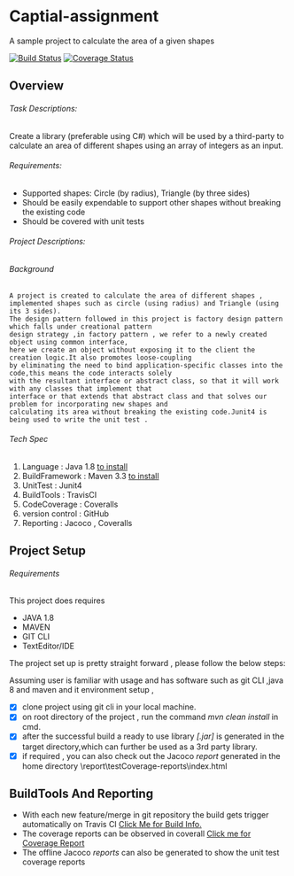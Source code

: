 # Captial-assignment
A sample project to calculate the area of a given shapes

[![Build Status](https://api.travis-ci.com/HITimran/captial-assignment.svg?branch=master)](https://travis-ci.com/HITimran/captial-assignment)
[![Coverage Status](https://coveralls.io/repos/github/HITimran/captial-assignment/badge.svg)](https://coveralls.io/github/HITimran/captial-assignment)

## Overview
###### Task Descriptions:
 
Create a library (preferable using C#) which will be used by a third-party to calculate an area of different shapes using an array of integers as an input.

###### Requirements:
* Supported shapes: Circle (by radius), Triangle (by three sides)
* Should be easily expendable to support other shapes without breaking the existing code
* Should be covered with unit tests

###### Project Descriptions:

###### Background 
```
A project is created to calculate the area of different shapes , 
implemented shapes such as circle (using radius) and Triangle (using its 3 sides).
The design pattern followed in this project is factory design pattern which falls under creational pattern
design strategy ,in factory pattern , we refer to a newly created object using common interface, 
here we create an object without exposing it to the client the creation logic.It also promotes loose-coupling
by eliminating the need to bind application-specific classes into the code,this means the code interacts solely
with the resultant interface or abstract class, so that it will work with any classes that implement that 
interface or that extends that abstract class and that solves our problem for incorporating new shapes and 
calculating its area without breaking the existing code.Junit4 is being used to write the unit test . 
```

###### Tech Spec
 1. Language : Java 1.8 [to install](http://www.oracle.com/technetwork/java/javase/downloads/jdk8-downloads-2133151.html)  
 2. BuildFramework : Maven 3.3 [to install](https://maven.apache.org/download.cgi)  
 3. UnitTest : Junit4 
 4. BuildTools : TravisCI
 5. CodeCoverage : Coveralls
 6. version control : GitHub
 7. Reporting : Jacoco , Coveralls 

## Project Setup

###### Requirements
This project does requires
* JAVA 1.8
* MAVEN
* GIT CLI
* TextEditor/IDE

The project set up is pretty straight forward , please follow the below steps:

Assuming user is familiar with usage and has software such as git CLI ,java 8 and maven and it environment setup ,
 - [x] clone project using git cli in your local machine.
 - [x] on root directory of the project , run the command *mvn clean install* in cmd.
 - [x] after the successful build a ready to use library *[.jar]* is generated in the target directory,which can further be used as a 3rd party library.
 - [x] if required , you can also check out the Jacoco *report* generated in the home directory \report\testCoverage-reports\index.html

## BuildTools And Reporting
- With each new feature/merge in git repository the build gets trigger automatically on Travis CI [Click Me for Build Info.](https://travis-ci.com/HITimran/captial-assignment) 
- The coverage reports can be observed in coverall [Click me for Coverage Report](https://coveralls.io/github/HITimran/captial-assignment)
- The offline Jacoco *reports* can also be generated to show the unit test coverage reports
